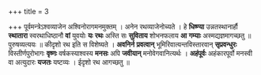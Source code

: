 +++
title = 3

+++
पूर्वमन्त्रेऽश्वव्याजेन अश्विनोरागमनमुक्तम् । अनेन रथव्याजेनोच्यते । हे **धिष्ण्या** उन्नतस्थानार्हौ **स्थातारा** स्वरथाधिष्ठानौ **वां** युवयोः **यः** **रथः** अस्ति सः **सुविताय** शोभनफलाय **आ** **गम्याः** अस्मद्यज्ञमागच्छतु ॥ पुरुषव्यत्ययः ॥ कीदृशो रथ इति स विशेष्यते । **अवनिर्न** **प्रवत्वान्** भूमिरिवात्यन्तविस्तारवान् **सृप्रवन्धुरः** विस्तीर्णपुरोभागः **वृष्णः** वर्षकस्याश्वस्य **मनसः** अपि **जवीयान्** मनोवेगवानित्यर्थः । **अहंपूर्वः** अहंकारपूर्वो मनस्वी वा अत्युदारः **यजतः** यष्टव्यः । ईदृशो रथ आगच्छतु ॥
